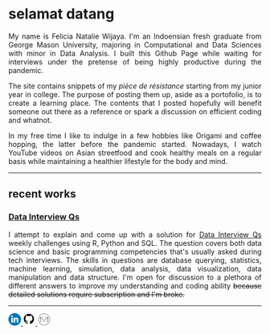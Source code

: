 <h1> selamat datang </h1>

<p align = "justify"> My name is Felicia Natalie Wijaya. I'm an Indoensian fresh graduate from George Mason University, majoring in Computational and Data Sciences with minor in Data Analysis. I built this Github Page while waiting for interviews under the pretense of being highly productive during the pandemic. </p>

<p align = "justify"> The site contains snippets of my <i>pièce de résistance</i> starting from my junior year in college. The purpose of posting them up, aside as a portofolio, is to create a learning place. The contents that I posted hopefully will benefit someone out there as a reference or spark a discussion on efficient coding and whatnot. </p>

<p align = "justify"> In my free time I like to indulge in a few hobbies like Origami and coffee hopping, the latter before the pandemic started. Nowadays, I watch YouTube videos on Asian streetfood and cook healthy meals on a regular basis while maintaining a healthier lifestyle for the body and mind. </p>

<hr>

<h2> recent works </h2>

<h3> <a href = "https://project-dmaestro.github.io/data-interview-qs/" target = "_blank"> Data Interview Qs </a></h3>
<p align = "justify"> I attempt to explain and come up with a solution for <a href = "https://www.interviewqs.com/" target = _blank> Data Interview Qs </a> weekly challenges using R, Python and SQL. The question covers both data science and basic programming competencies that's usually asked during tech interviews. The skills in questions are database querying, statistics, machine learning, simulation, data analysis, data visualization, data manipulation and data structure. I'm open for discussion to a plethora of different answers to improve my understanding and coding ability <strike> because detailed solutions require subscription and I'm broke. </strike></p>

<hr>

<p align = "left">
  <a href = "https://www.linkedin.com/in/fwijaya/" target = "_blank"> <img src = "images/linkedin-logo.png" width = "25" height = "25"> </a>
  <a href = "https://github.com/project-dmaestro" target = "_blank"> <img src = "images/github-logo.png" width = "25" height = "25"> </a>
  <a href = "mailto:project-dmaestro@gmail.com?
             subject=hello%from%exhibition-dmaestro&
             body=carpe%diem%fortissimum%bellator">
    <img src = "images/gmail-logo.png" width = "25" height = "25">
  </a>
</p>

